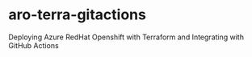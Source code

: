 # aro-terra-gitactions
Deploying Azure RedHat Openshift with Terraform and Integrating with GitHub Actions

